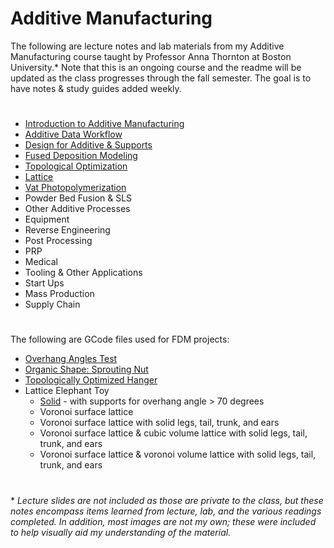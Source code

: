 # Additive Manufacturing
The following are lecture notes and lab materials from my Additive Manufacturing course taught by Professor Anna Thornton at Boston University.* Note that this is an ongoing course and the readme will be updated as the class progresses through the fall semester. The goal is to have notes & study guides added weekly.
#
- [Introduction to Additive Manufacturing](https://github.com/leahgaeta/Additive-Manufacturing/raw/master/Introduction%20to%20AM.pdf)
- [Additive Data Workflow](https://github.com/leahgaeta/Additive-Manufacturing/raw/master/Additive%20Data%20Workflow.pdf)
- [Design for Additive & Supports](https://github.com/leahgaeta/Additive-Manufacturing/raw/master/Design%20for%20Additive%20%26%20Supports.pdf)
- [Fused Deposition Modeling](https://github.com/leahgaeta/Additive-Manufacturing/raw/master/Fused%20Deposition%20Modeling%20(FDM).pdf)
- [Topological Optimization](https://github.com/leahgaeta/Additive-Manufacturing/raw/master/Topological%20Optimization.pdf)
- [Lattice](https://github.com/leahgaeta/Additive-Manufacturing/raw/master/Lattice.pdf)
- [Vat Photopolymerization](https://github.com/leahgaeta/Additive-Manufacturing/raw/master/Vat%20Polymerization.pdf)
- Powder Bed Fusion & SLS
- Other Additive Processes
- Equipment
- Reverse Engineering
- Post Processing
- PRP
- Medical
- Tooling & Other Applications
- Start Ups
- Mass Production
- Supply Chain
#
The following are GCode files used for FDM projects:
- [Overhang Angles Test](https://github.com/leahgaeta/Additive-Manufacturing/blob/master/CE3_A1%20-%20ver3.gcode)
- [Organic Shape: Sprouting Nut](https://github.com/leahgaeta/Additive-Manufacturing/raw/master/CE3_lab2_9.28.gcode)
- [Topologically Optimized Hanger](https://github.com/leahgaeta/Additive-Manufacturing/raw/master/CE3%20A3%20TO%20Hanger.gcode)
- Lattice Elephant Toy
  - [Solid](https://raw.githubusercontent.com/leahgaeta/Additive-Manufacturing/master/CE3_A4V0.gcode) - with supports for overhang angle > 70 degrees
  - Voronoi surface lattice
  - Voronoi surface lattice with solid legs, tail, trunk, and ears
  - Voronoi surface lattice & cubic volume lattice with solid legs, tail, trunk, and ears
  - Voronoi surface lattice & voronoi volume lattice with solid legs, tail, trunk, and ears
#
\* *Lecture slides are not included as those are private to the class, but these notes encompass items learned from lecture, lab, and the various readings completed. In addition, most images are not my own; these were included to help visually aid my understanding of the material.* 
